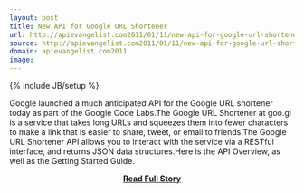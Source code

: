 ```yaml
---
layout: post
title: New API for Google URL Shortener
url: http://apievangelist.com2011/01/11/new-api-for-google-url-shortener/
source: http://apievangelist.com2011/01/11/new-api-for-google-url-shortener/
domain: apievangelist.com2011
image: 
---
```

{% include JB/setup %}<p>Google launched a much anticipated API for the Google URL shortener today as part of the Google Code Labs.The Google URL Shortener at goo.gl is a service that takes long URLs and squeezes them into fewer characters to make a link that is easier to share, tweet, or email to friends.The Google URL Shortener API allows you to interact with the service via a RESTful interface, and returns JSON data structures.Here is the API Overview, as well as the Getting Started Guide.</p>
<center><p><a href="http://apievangelist.com2011/01/11/new-api-for-google-url-shortener/" style='padding:25px; font-sze:18px; font-weight: bold;'>Read Full Story</a></p></center>
